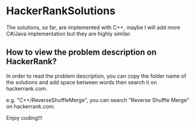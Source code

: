 # HackerRankSolutions

The solutions, so far, are implemented with C++, maybe I will add more C#/Java implementation but they are highly similar.

## How to view the problem description on HackerRank?

In order to read the problem description, you can copy the folder name of the solutions and add space between words then search it on hackerrank.com.

e.g. "C++/ReverseShuffleMerge", you can search "Reverse Shuffle Merge" on hackerrank.com.

Enjoy coding!!!
